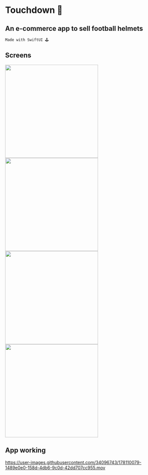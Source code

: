 # Touchdown 🏈

## An e-commerce app to sell football helmets 


```swift 
Made with SwiftUI 🕹
```


## Screens 

<img src ="https://user-images.githubusercontent.com/34096743/178109660-25896603-103f-4402-b379-fe4791e38883.png" width = 300 ></img> <img src ="https://user-images.githubusercontent.com/34096743/178109688-7bc89537-dcc9-42d8-a37b-dffbaaeab1d5.png" width = 300 ></img>  <img src ="https://user-images.githubusercontent.com/34096743/178109765-f9cc96a1-d2b7-4323-b6c1-1555cc0427e4.png" width = 300 ></img> <img src ="https://user-images.githubusercontent.com/34096743/178110136-07695e69-0d15-459c-b6d8-dd6230a499dd.png" width = 300 ></img>


## App working 




https://user-images.githubusercontent.com/34096743/178110079-1489e0e0-158d-4db6-9c0d-42dd707cc955.mov


